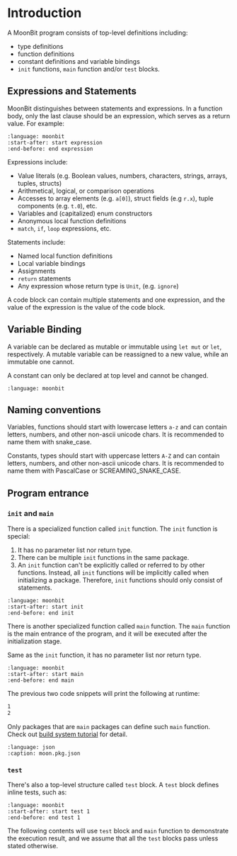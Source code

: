 # Introduction

A MoonBit program consists of top-level definitions including:

- type definitions
- function definitions
- constant definitions and variable bindings
- `init` functions, `main` function and/or `test` blocks.

## Expressions and Statements

MoonBit distinguishes between statements and expressions. In a function body, only the last clause should be an expression, which serves as a return value. For example:

```{literalinclude} /sources/language/src/functions/top.mbt
:language: moonbit
:start-after: start expression
:end-before: end expression
```

Expressions include:

- Value literals (e.g. Boolean values, numbers, characters, strings, arrays, tuples, structs)
- Arithmetical, logical, or comparison operations
- Accesses to array elements (e.g. `a[0]`), struct fields (e.g `r.x`), tuple components (e.g. `t.0`), etc.
- Variables and (capitalized) enum constructors
- Anonymous local function definitions
- `match`, `if`, `loop` expressions, etc.

Statements include:

- Named local function definitions
- Local variable bindings
- Assignments
- `return` statements
- Any expression whose return type is `Unit`, (e.g. `ignore`)

A code block can contain multiple statements and one expression, and the value of the expression is the value of the code block.

## Variable Binding

A variable can be declared as mutable or immutable using `let mut` or `let`, respectively. A mutable variable can be reassigned to a new value, while an immutable one cannot.

A constant can only be declared at top level and cannot be changed.

```{literalinclude} /sources/language/src/variable/top.mbt
:language: moonbit
```

## Naming conventions

Variables, functions should start with lowercase letters `a-z` and can contain letters, numbers, and other non-ascii unicode chars.
It is recommended to name them with snake_case.

Constants, types should start with uppercase letters `A-Z` and can contain letters, numbers, and other non-ascii unicode chars.
It is recommended to name them with PascalCase or SCREAMING_SNAKE_CASE.

## Program entrance

### `init` and `main`
There is a specialized function called `init` function. The `init` function is special:

1. It has no parameter list nor return type.
2. There can be multiple `init` functions in the same package.
3. An `init` function can't be explicitly called or referred to by other functions. 
Instead, all `init` functions will be implicitly called when initializing a package. Therefore, `init` functions should only consist of statements.

```{literalinclude} /sources/language/src/main/top.mbt
:language: moonbit
:start-after: start init
:end-before: end init
```

There is another specialized function called `main` function. The `main` function is the main entrance of the program, and it will be executed after the initialization stage.

Same as the `init` function, it has no parameter list nor return type.

```{literalinclude} /sources/language/src/main/top.mbt
:language: moonbit
:start-after: start main
:end-before: end main
```

The previous two code snippets will print the following at runtime:

```bash
1
2
```

Only packages that are `main` packages can define such `main` function. Check out [build system tutorial](/toolchain/moon/tutorial) for detail.

```{literalinclude} /sources/language/src/main/moon.pkg.json
:language: json
:caption: moon.pkg.json
```

### `test`

There's also a top-level structure called `test` block. A `test` block defines inline tests, such as:

```{literalinclude} /sources/language/src/test/top.mbt
:language: moonbit
:start-after: start test 1
:end-before: end test 1
```

The following contents will use `test` block and `main` function to demonstrate the execution result,
and we assume that all the `test` blocks pass unless stated otherwise.